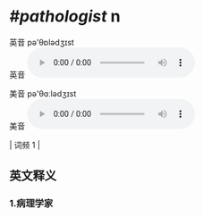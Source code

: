 # ***\#pathologist*** n
英音 pə'θɒlədʒɪst  
英音
<audio src="./media/pathologist1.aac" controls="controls"></audio>

美音 pə'θɑːlədʒɪst  
美音
<audio src="./media/pathologist2.aac" controls="controls"></audio>



| 词频 1 |  

英文释义
---
### 1.**病理学家**  


